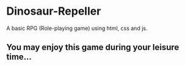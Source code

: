 # Dinosaur-Repeller
A basic RPG (Role-playing game) using html, css and js.
## You may enjoy this game during your leisure time...

